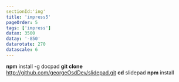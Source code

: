 ```yaml
---
sectionId:'ing'
title: 'impress5'
pageOrder: 5
tags: ['impress']
datax: 3500
datay: '-850'
datarotate: 270
datascale: 6
---
```

<b class="positioning">npm</b> install -g docpad
<b class="rotating">git clone</b> http://github.com/georgeOsdDev/slidepad.git
<b class="positioning">cd</b> slidepad
<b class="scaling">npm</b> install